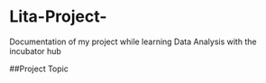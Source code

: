 # Lita-Project-
Documentation of my project while learning Data Analysis with the incubator hub

##Project Topic